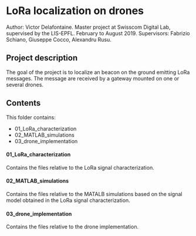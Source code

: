 # LoRa localization on drones

Author: Victor Delafontaine.
Master project at Swisscom Digital Lab, supervised by the LIS-EPFL.
February to August 2019.
Supervisors: Fabrizio Schiano, Giuseppe Cocco, Alexandru Rusu.


## Project description

The goal of the project is to localize an beacon on the ground emitting LoRa messages. The message are received by a gateway mounted on one or several drones.


## Contents

This folder contains:
- 01_LoRa_characterization
- 02_MATLAB_simulations
- 03_drone_implementation

#### 01_LoRa_characterization
Contains the files relative to the LoRa signal characterization.

#### 02_MATLAB_simulations
Contains the files relative to the MATALB simulations based on the signal model obtained in the LoRa signal characterization.

#### 03_drone_implementation
Contains the files relative to the drone implementation.
